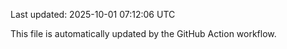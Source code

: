 Last updated: 2025-10-01 07:12:06 UTC

This file is automatically updated by the GitHub Action workflow.
